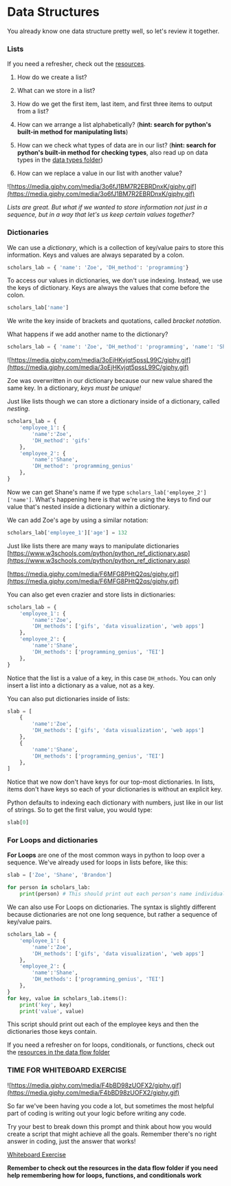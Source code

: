 # Data Structures

You already know one data structure pretty well, so let's review it together.

### Lists
If you need a refresher, check out the [resources](structures_resources.md).

1. How do we create a list?

1. What can we store in a list?

1. How do we get the first item, last item, and first three items to output from a list?

1. How can we arrange a list alphabetically? (**hint: search for python's built-in method for manipulating lists**)

1. How can we check what types of data are in our list? (**hint: search for python's built-in method for checking types**, also read up on data types in the [data types folder](../data_types/))

1. How can we replace a value in our list with another value?

![https://media.giphy.com/media/3o6fJ1BM7R2EBRDnxK/giphy.gif](https://media.giphy.com/media/3o6fJ1BM7R2EBRDnxK/giphy.gif)

*Lists are great. But what if we wanted to store information not just in a sequence, but in a way that let's us keep certain values together?*

### Dictionaries
We can use a *dictionary*, which is a collection of key/value pairs to store this information. Keys and values are always separated by a colon.

```python
scholars_lab = { 'name': 'Zoe', 'DH_method': 'programming'}
```
To access our values in dictionaries, we don't use indexing. Instead, we use the keys of dictionary. Keys are always the values that come before the colon.
```python
scholars_lab['name']
```
We write the key inside of brackets and quotations, called *bracket notation*. 

What happens if we add another name to the dictionary?
```python
scholars_lab = { 'name': 'Zoe', 'DH_method': 'programming', 'name': 'Shane'}
```

![https://media.giphy.com/media/3oEjHKvjqt5pssL99C/giphy.gif](https://media.giphy.com/media/3oEjHKvjqt5pssL99C/giphy.gif)

Zoe was overwritten in our dictionary because our new value shared the same key. In a dictionary, *keys must be unique!*

Just like lists though we can store a dictionary inside of a dictionary, called *nesting*.
```python
scholars_lab = {
    'employee_1': {
        'name':'Zoe',
        'DH_method': 'gifs'
    },
    'employee_2': {
        'name':'Shane',
        'DH_method': 'programming_genius'
    },
}
```
Now we can get Shane's name if we type `scholars_lab['employee_2']['name']`. What's happening here is that we're using the keys to find our value that's nested inside a dictionary within a dictionary.

We can add Zoe's age by using a similar notation:
```python
scholars_lab['employee_1']['age'] = 132
```
Just like lists there are many ways to manipulate dictionaries
[https://www.w3schools.com/python/python_ref_dictionary.asp](https://www.w3schools.com/python/python_ref_dictionary.asp)



[https://media.giphy.com/media/F6MFG8PHtQ2qs/giphy.gif](https://media.giphy.com/media/F6MFG8PHtQ2qs/giphy.gif)

You can also get even crazier and store lists in dictionaries:
```python
scholars_lab = {
    'employee_1': {
        'name':'Zoe',
        'DH_methods': ['gifs', 'data visualization', 'web apps']
    },
    'employee_2': {
        'name':'Shane',
        'DH_methods': ['programming_genius', 'TEI']
    },
}
```
Notice that the list is a value of a key, in this case `DH_mthods`. You can only insert a list into a dictionary as a value, not as a key.

You can also put dictionaries inside of lists:
```python
slab = [
    {
        'name':'Zoe',
        'DH_methods': ['gifs', 'data visualization', 'web apps']
    },
    {
        'name':'Shane',
        'DH_methods': ['programming_genius', 'TEI']
    },
]
```
Notice that we now don't have keys for our top-most dictionaries. In lists, items don't have keys so each of your dictionaries is without an explicit key.

Python defaults to indexing each dictionary with numbers, just like in our list of strings. So to get the first value, you would type:
```python
slab[0]
```

### For Loops and dictionaries

**For Loops** are one of the most common ways in python to loop over a sequence. We've already used for loops in lists before, like this:
```python
slab = ['Zoe', 'Shane', 'Brandon']

for person in scholars_lab:
    print(person) # This should print out each person's name individually
```

We can also use For Loops on dictionaries. The syntax is slightly different because dictionaries are not one long sequence, but rather a sequence of key/value pairs.
```python
scholars_lab = {
    'employee_1': {
        'name':'Zoe',
        'DH_methods': ['gifs', 'data visualization', 'web apps']
    },
    'employee_2': {
        'name':'Shane',
        'DH_methods': ['programming_genius', 'TEI']
    },
}
for key, value in scholars_lab.items():
    print('key', key)
    print('value', value)
```
This script should print out each of the employee keys and then the dictionaries those keys contain.

If you need a refresher on for loops, conditionals, or functions, check out the [resources in the data flow folder](../data_flow/flow_resources.md)


### TIME FOR WHITEBOARD EXERCISE
![https://media.giphy.com/media/F4bBD98zUOFX2/giphy.gif](https://media.giphy.com/media/F4bBD98zUOFX2/giphy.gif)

So far we've been having you code a lot, but sometimes the most helpful part of coding is writing out your logic before writing any code.

Try your best to break down this prompt and think about how you would create a script that might achieve all the goals. Remember there's no right answer in coding, just the answer that works!

[Whiteboard Exercise](whiteboard_exercise.md)

**Remember to check out the resources in the data flow folder if you need help remembering how for loops, functions, and conditionals work**